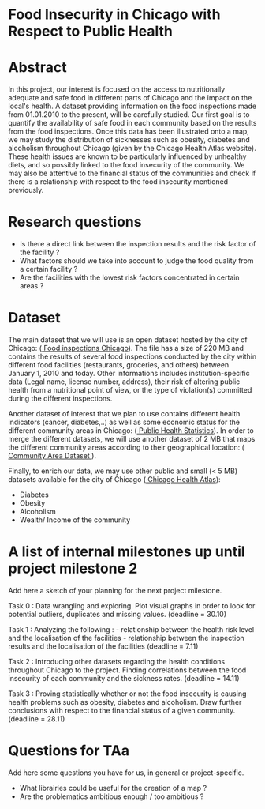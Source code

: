 # Food Insecurity in Chicago with Respect to Public Health



# Abstract

In this project, our interest is focused on the access to nutritionally adequate and safe food in different parts of Chicago and the impact on the local's health. A dataset providing information on the food inspections made from 01.01.2010 to the present, will be carefully studied. Our first goal is to quantify the availability of safe food in each community based on the results from the food inspections. 
Once this data has been illustrated onto a map, we may study the distribution of sicknesses such as obesity, diabetes and alcoholism throughout Chicago (given by the Chicago Health Atlas website). These health issues are known to be particularly influenced by unhealthy diets, and so possibly linked to the food insecurity of the community. 
We may also be attentive to the financial status of the communities and check if there is a relationship with respect to the food insecurity mentioned previously.


# Research questions

- Is there a direct link between the inspection results and the risk factor of the facility ? 
- What factors should we take into account to judge the food quality from a certain facility ? 
- Are the facilities with the lowest risk factors concentrated in certain areas ? 


# Dataset

The main dataset that we will use is an open dataset hosted by the city of Chicago: (<a href = "https://kaggle.com/chicago/chicago-food-inspections"> Food inspections Chicago</a>). The file has a size of 220 MB and contains the results of several food inspections conducted by the city within different food facilities (restaurants, groceries, and others) between January 1, 2010 and today. Other informations includes institution-specific data (Legal name, license number, address), their risk of altering public health from a nutritional point of view, or the type of violation(s) committed during the different inspections.

Another dataset of interest that we plan to use contains different health indicators (cancer, diabetes,..) as well as some economic status for the different community areas in Chicago: (<a href = "https://data.cityofchicago.org/Health-Human-Services/Public-Health-Statistics-Selected-public-health-in/iqnk-2tcu/data"> Public Health Statistics</a>). In order to merge the different datasets, we will use another dataset of 2 MB that maps the different community areas according to their geographical location: (<a href = "https://data.cityofchicago.org/dataset/Community-Areas/vrxf-vc4k/data?fbclid=IwAR2YiR_0kgW1s0iSrKFti5LXmy7zTqQDQqDpFGdaTQ92jS-TYA0gDsU5LzU" > Community Area Dataset </a>).
    
Finally, to enrich our data, we may use other public and small (< 5 MB) datasets available for the city of Chicago (<a href = "https://www.chicagohealthatlas.org"> Chicago Health Atlas</a>): 
  - Diabetes 
  - Obesity 
  - Alcoholism
  - Wealth/ Income of the community


# A list of internal milestones up until project milestone 2
Add here a sketch of your planning for the next project milestone.

Task 0 : Data wrangling and exploring. Plot visual graphs in order to look for potential outliers, duplicates and missing values. (deadline = 30.10)

Task 1 : Analyzing the following : 
    - relationship between the health risk level and the localisation of the facilities
    - relationship between the inspection results and the localisation of the facilities 
    (deadline = 7.11)

Task 2 : Introducing other datasets regarding the health conditions throughout Chicago to the project. Finding correlations between the food insecurity of each community and the sickness rates.
(deadline = 14.11)

Task 3 : Proving statistically whether or not the food insecurity is causing health problems such as obesity, diabetes and alcoholism. Draw further conclusions with respect to the financial status of a given community. (deadline = 28.11)

# Questions for TAa
Add here some questions you have for us, in general or project-specific.

- What librairies could be useful for the creation of a map ?
- Are the problematics ambitious enough / too ambitious ?
